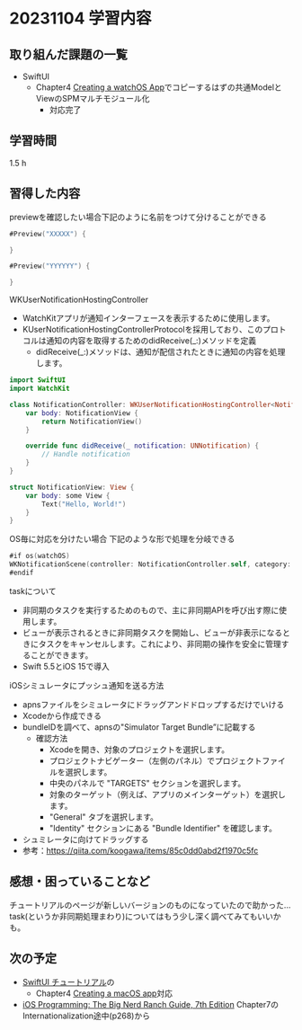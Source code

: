 # 20231104 学習内容

## 取り組んだ課題の一覧

- SwiftUI
  - Chapter4 [Creating a watchOS App](https://developer.apple.com/tutorials/swiftui/creating-a-watchos-app)でコピーするはずの共通ModelとViewのSPMマルチモジュール化
    - 対応完了

## 学習時間

1.5 h

## 習得した内容

previewを確認したい場合下記のように名前をつけて分けることができる

```swift
#Preview("XXXXX") {

}

#Preview("YYYYYY") {

}
```

WKUserNotificationHostingController

- WatchKitアプリが通知インターフェースを表示するために使用します。
- KUserNotificationHostingControllerProtocolを採用しており、このプロトコルは通知の内容を取得するためのdidReceive(_:)メソッドを定義
  - didReceive(_:)メソッドは、通知が配信されたときに通知の内容を処理します。

```swift
import SwiftUI
import WatchKit

class NotificationController: WKUserNotificationHostingController<NotificationView> {
    var body: NotificationView {
        return NotificationView()
    }

    override func didReceive(_ notification: UNNotification) {
        // Handle notification
    }
}

struct NotificationView: View {
    var body: some View {
        Text("Hello, World!")
    }
}
```

OS毎に対応を分けたい場合
下記のような形で処理を分岐できる

```swift
#if os(watchOS)
WKNotificationScene(controller: NotificationController.self, category: "LandmarkNear")
#endif
```

taskについて

- 非同期のタスクを実行するためのもので、主に非同期APIを呼び出す際に使用します。
- ビューが表示されるときに非同期タスクを開始し、ビューが非表示になるときにタスクをキャンセルします。これにより、非同期の操作を安全に管理することができます。
- Swift 5.5とiOS 15で導入

iOSシミュレータにプッシュ通知を送る方法

- apnsファイルをシミュレータにドラッグアンドドロップするだけでいける
- Xcodeから作成できる
- bundleIDを調べて、apnsの"Simulator Target Bundle”に記載する
  - 確認方法
    - Xcodeを開き、対象のプロジェクトを選択します。
    - プロジェクトナビゲーター（左側のパネル）でプロジェクトファイルを選択します。
    - 中央のパネルで "TARGETS" セクションを選択します。
    - 対象のターゲット（例えば、アプリのメインターゲット）を選択します。
    - "General" タブを選択します。
    - "Identity" セクションにある "Bundle Identifier" を確認します。
- シュミレータに向けてドラッグする
- 参考：<https://qiita.com/koogawa/items/85c0dd0abd2f1970c5fc>

## 感想・困っていることなど

チュートリアルのページが新しいバージョンのものになっていたので助かった...
task(というか非同期処理まわり)についてはもう少し深く調べてみてもいいかも。

## 次の予定

- [SwiftUI チュートリアル](https://developer.apple.com/tutorials/swiftui#swiftui-essentials)の
  - Chapter4 [Creating a macOS app](https://developer.apple.com/tutorials/swiftui/creating-a-macos-app)対応
- [iOS Programming: The Big Nerd Ranch Guide, 7th Edition](https://www.informit.com/store/ios-programming-the-big-nerd-ranch-guide-9780135264027) Chapter7のInternationalization途中(p268)から
